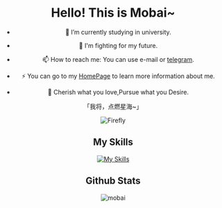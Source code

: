 <div align="center">

# Hello! This is Mobai~

- 🔭 I’m currently studying in university.

- 🌱 I'm fighting for my future.
- 📫 How to reach me: You can use e-mail or [telegram](https://t.me/mobaia_bot).
- ⚡ You can go to my [HomePage](https://www.loliowo.com) to learn more information about me.
- 🏹 Cherish what you love,Pursue what you Desire.

「我将，点燃星海~」

![Firefly](Firefly.jpg)

 ## My Skills  

[![My Skills](https://skillicons.dev/icons?i=cpp,css,git,github,html,idea,java,js,md,mysql,react,vue,c,go,electron)](https://skillicons.dev)


## Github Stats

<!-- ![Top Langs](https://github-readme-stats.vercel.app/api/top-langs/?username=mobaisilent) -->

![mobai](https://github-readme-stats.vercel.app/api?username=mobaia&show_icons=true)

